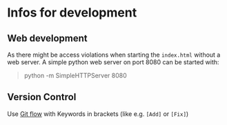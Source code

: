 # Infos for development

## Web development
As there might be access violations when starting the `index.html` without a web server.
A simple python web server on port 8080 can be started with:

>  python -m SimpleHTTPServer 8080

## Version Control
Use [Git flow](https://www.atlassian.com/git/tutorials/comparing-workflows/gitflow-workflow) with Keywords in brackets (like e.g. `[Add]` or `[Fix]`)
